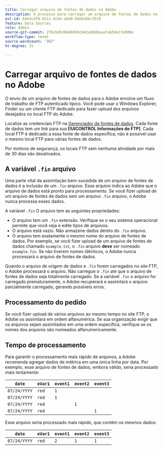 ```yaml
---
title: Carregar arquivo de fontes de dados no Adobe
description: O processo para carregar um arquivo de fontes de dados no Adobe Analytics para assimilação.
exl-id: 64e3cd70-b511-4c4e-abd0-94eb36bc3519
feature: Data Sources
role: Admin
source-git-commit: 27bcbd638848650c842ad8d8aaa7ab59e27e900e
workflow-type: tm+mt
source-wordcount: '367'
ht-degree: 1%

---
```


# Carregar arquivo de fontes de dados no Adobe

O envio de um arquivo de fontes de dados para o Adobe envolve um fluxo de trabalho de FTP autenticado típico. Você pode usar o Windows Explorer, Finder ou um cliente FTP dedicado para fazer upload dos arquivos desejados no local FTP do Adobe.

Localize as credenciais FTP na [Gerenciador de fontes de dados](manage.md). Cada fonte de dados tem um link para sua **[!UICONTROL Informações de FTP]**. Cada local FTP é dedicado a essa fonte de dados específica; não é possível usar o mesmo local FTP para várias fontes de dados.

Por motivos de segurança, os locais FTP sem nenhuma atividade por mais de 30 dias são desativados.

## A variável `.fin` arquivo

Uma parte vital da assimilação bem-sucedida de um arquivo de fontes de dados é a inclusão de um `.fin` arquivo. Esse arquivo indica ao Adobe que o arquivo de dados está pronto para processamento. Se você fizer upload de um arquivo de fontes de dados sem um arquivo `.fin` arquivo, o Adobe nunca processa esses dados.

A variável `.fin` O arquivo tem as seguintes propriedades:

* O arquivo tem um `.fin` extensão. Verifique se o seu sistema operacional permite que você veja e edite tipos de arquivos.
* O arquivo está vazio. Não armazene dados dentro do `.fin` arquivo.
* O arquivo tem exatamente o mesmo nome do arquivo de fontes de dados. Por exemplo, se você fizer upload de um arquivo de fontes de dados chamado `example.txt`, o `.fin` arquivo **deve** ser nomeado `example.fin`. Se não tiverem nomes idênticos, o Adobe nunca processará o arquivo de fontes de dados.

Quando o arquivo de origem de dados e `.fin` forem carregados no site FTP, o Adobe processará o arquivo. Não carregue o `.fin` até que o arquivo de fontes de dados seja totalmente carregado. Se a variável `.fin` o arquivo for carregado prematuramente, o Adobe recuperará e assimilará o arquivo parcialmente carregado, gerando possíveis erros.

## Processamento do pedido

Se você fizer upload de vários arquivos ao mesmo tempo no site FTP, o Adobe os assimilará em ordem alfanumérica. Se sua organização exigir que os arquivos sejam assimilados em uma ordem específica, verifique se os nomes dos arquivos são nomeados alfanumericamente.

## Tempo de processamento

Para garantir o processamento mais rápido de arquivos, a Adobe recomenda agregar dados de métrica em uma única linha por data. Por exemplo, esse arquivo de fontes de dados, embora válido, seria processado mais lentamente:

| `date` | `eVar1` | `event1` | `event2` | `event3` |
| --- | --- | --- | --- | --- |
| `07/24/YYYY` | `red` | `1` | | |
| `07/24/YYYY` | `red` | `1` | | |
| `07/24/YYYY` | `red` | | `1` | |
| `07/24/YYYY` | `red` | | | `1` |

Esse arquivo seria processado mais rápido, que contém os mesmos dados:

| `date` | `eVar1` | `event1` | `event2` | `event3` |
| --- | --- | --- | --- | --- |
| `07/24/YYYY` | `red` | `2` | `1` | `1` |
